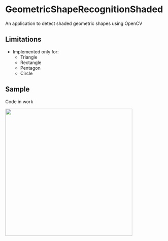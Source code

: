 # GeometricShapeRecognitionShaded

An application to detect shaded geometric shapes using OpenCV 

## Limitations

 - Implemented only for:
   - Triangle
   - Rectangle
   - Pentagon
   - Circle
 
## Sample

Code in work

<img src="assets/ShadedImage.jpeg" width="400px">
